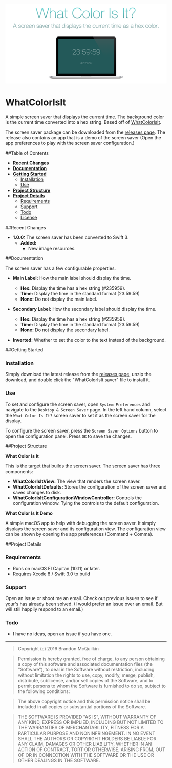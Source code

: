 ![banner](Resources/Banner.png)

WhatColorIsIt
=============

A simple screen saver that displays the current time. The background color is the current time converted into a hex string. Based off of [WhatColorIsIt](http://whatcolourisit.scn9a.org). 

The screen saver package can be downloaded from the [releases page](https://github.com/Marxon13/WhatColorIsIt/releases). The release also contains an app that is a demo of the screen saver (Open the app preferences to play with the screen saver configuration.)

##Table of Contents

* [**Recent Changes**](#recent-changes)
* [**Documentation**](#documentation) 
* [**Getting Started**](#getting-started)
    * [Installation](#installation)
    * [Use](#use)
* [**Project Structure**](project-structure)
* [**Project Details**](project-details)
    * [Requirements](requirements)
    * [Support](support)
    * [Todo](todo)
    * [License](license)

##Recent Changes

- **1.0.0:** The screen saver has been converted to Swift 3.
    - **Added:** 
        - New image resources.


##Documentation

The screen saver has a few configurable properties.

- **Main Label:** How the main label should display the time.
    - **Hex:** Display the time has a hex string (#235959).
    - **Time:** Display the time in the standard format (23:59:59)
    - **None:** Do not display the main label.

- **Secondary Label:** How the secondary label should display the time.
    - **Hex:** Display the time has a hex string (#235959).
    - **Time:** Display the time in the standard format (23:59:59)
    - **None:** Do not display the secondary label.

- **Inverted:** Whether to set the color to the text instead of the background.

##Getting Started

### Installation

Simply download the latest release from the [releases page](https://github.com/Marxon13/WhatColorIsIt/releases), unzip the download, and double click the "WhatColorIsIt.saver" file to install it.

### Use

To set and configure the screen saver, open `System Preferences` and navigate to the `Desktop & Screen Saver` page. In the left hand column, select the `What Color Is It?` screen saver to set it as the screen saver for the display. 

To configure the screen saver, press the `Screen Saver Options` button to open the configuration panel. Press `OK` to save the changes.

##Project Structure

**What Color Is It**

This is the target that builds the screen saver. The screen saver has three components:
    
- **WhatColorIsItView:** The view that renders the screen saver.
- **WhatColorIsItDefaults:** Stores the configuration of the screen saver and saves changes to disk.
- **WhatColorIsItConfigurationWindowController:** Controls the configuration window. Tying the controls to the default configuration.

**What Color Is It Demo**

A simple macOS app to help with debugging the screen saver. It simply displays the screen saver and its configuration view. The configuration view can be shown by opening the app preferences (Command + Comma).

##Project Details

### Requirements

- Runs on macOS El Capitan (10.11) or later.
- Requires Xcode 8 / Swift 3.0 to build

### Support

Open an issue or shoot me an email. Check out previous issues to see if your's has already been solved. (I would prefer an issue over an email. But will still happily respond to an email.)

### Todo

- I have no ideas, open an issue if you have one.

------

>Copyright (c) 2016 Brandon McQuilkin

>Permission is hereby granted, free of charge, to any person obtaining a copy of this software and associated documentation files (the "Software"), to deal in the Software without restriction, including without limitation the rights to use, copy, modify, merge, publish, distribute, sublicense, and/or sell copies of the Software, and to permit persons to whom the Software is furnished to do so, subject to the following conditions:

>The above copyright notice and this permission notice shall be included in all copies or substantial portions of the Software.

>THE SOFTWARE IS PROVIDED "AS IS", WITHOUT WARRANTY OF ANY KIND, EXPRESS OR
IMPLIED, INCLUDING BUT NOT LIMITED TO THE WARRANTIES OF MERCHANTABILITY,
FITNESS FOR A PARTICULAR PURPOSE AND NONINFRINGEMENT. IN NO EVENT SHALL THE AUTHORS OR COPYRIGHT HOLDERS BE LIABLE FOR ANY CLAIM, DAMAGES OR OTHER
LIABILITY, WHETHER IN AN ACTION OF CONTRACT, TORT OR OTHERWISE, ARISING FROM, OUT OF OR IN CONNECTION WITH THE SOFTWARE OR THE USE OR OTHER DEALINGS IN
THE SOFTWARE.